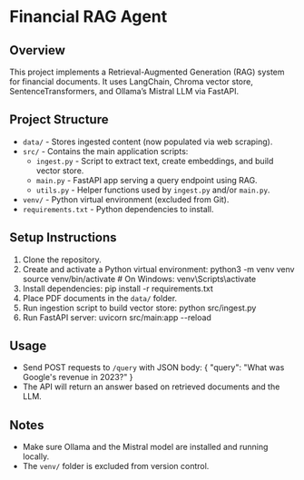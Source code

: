 # Financial RAG Agent

## Overview
This project implements a Retrieval-Augmented Generation (RAG) system for financial documents. It uses LangChain, Chroma vector store, SentenceTransformers, and Ollama’s Mistral LLM via FastAPI.

## Project Structure
- `data/` - Stores ingested content (now populated via web scraping).
- `src/` - Contains the main application scripts:
    - `ingest.py` - Script to extract text, create embeddings, and build vector store.
    - `main.py` - FastAPI app serving a query endpoint using RAG.
    - `utils.py` - Helper functions used by `ingest.py` and/or `main.py`.
- `venv/` - Python virtual environment (excluded from Git).
- `requirements.txt` - Python dependencies to install.

## Setup Instructions
1. Clone the repository.
2. Create and activate a Python virtual environment:
   python3 -m venv venv
   source venv/bin/activate  # On Windows: venv\Scripts\activate
3. Install dependencies:
   pip install -r requirements.txt
4. Place PDF documents in the `data/` folder.
5. Run ingestion script to build vector store:
   python src/ingest.py
6. Run FastAPI server:
   uvicorn src/main:app --reload

## Usage
- Send POST requests to `/query` with JSON body:
   {
     "query": "What was Google's revenue in 2023?"
   }
- The API will return an answer based on retrieved documents and the LLM.

## Notes
- Make sure Ollama and the Mistral model are installed and running locally.
- The `venv/` folder is excluded from version control.
